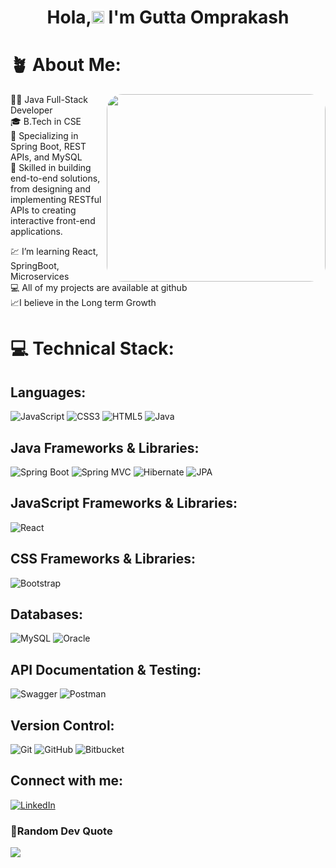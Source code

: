 

<h1 align="center"> Hola,<img src="https://media.giphy.com/media/hvRJCLFzcasrR4ia7z/giphy.gif" width="20px"/> I'm Gutta Omprakash</h1>

<!--<img src="https://user-images.githubusercontent.com/74038190/229223263-cf2e4b07-2615-4f87-9c38-e37600f8381a.gif" align="right" height="175" />
<img src="https://img.freepik.com/premium-photo/programming-background-with-person-working-with-codes-computer_926199-2671876.jpg?w=1380" align="right" width="250" height="200"/> -->





# 🪴 About Me:

<img src="https://img.freepik.com/premium-photo/programming-background-with-person-working-with-codes-computer_926199-2671876.jpg?w=1380"
     align="right"
     width="350"
     height="300"
     style="border-radius: 25px;" />
👨‍💻 Java Full-Stack Developer  
🎓 B.Tech in CSE  
🚀 Specializing in Spring Boot, REST APIs, and MySQL  
🔧 Skilled in building end-to-end solutions, from designing and implementing RESTful APIs to creating interactive front-end applications.  



💹 I’m learning React, SpringBoot, Microservices <br>💻 All of my projects are available at github<br>📈I believe in the Long term Growth

# 💻 Technical Stack:
## Languages:
![JavaScript](https://img.shields.io/badge/javascript-%23323330.svg?style=for-the-badge&logo=javascript&logoColor=%23F7DF1E) ![CSS3](https://img.shields.io/badge/css3-%231572B6.svg?style=for-the-badge&logo=css3&logoColor=white) ![HTML5](https://img.shields.io/badge/html5-%23E34F26.svg?style=for-the-badge&logo=html5&logoColor=white)
 ![Java](https://img.shields.io/badge/java-%23ED8B00.svg?style=for-the-badge&logo=java&logoColor=white)


## Java Frameworks & Libraries:
![Spring Boot](https://img.shields.io/badge/springboot-%236DB33F.svg?style=for-the-badge&logo=springboot&logoColor=white)
![Spring MVC](https://img.shields.io/badge/springmvc-%236DB33F.svg?style=for-the-badge&logo=spring&logoColor=white)
![Hibernate](https://img.shields.io/badge/hibernate-%234593D1.svg?style=for-the-badge&logo=hibernate&logoColor=white)
![JPA](https://img.shields.io/badge/JPA-%236DB33F.svg?style=for-the-badge&logo=java&logoColor=white)

## JavaScript Frameworks & Libraries:
![React](https://img.shields.io/badge/react-%2320232a.svg?style=for-the-badge&logo=react&logoColor=%2361DAFB)

## CSS Frameworks & Libraries:
![Bootstrap](https://img.shields.io/badge/bootstrap-%23563D7C.svg?style=for-the-badge&logo=bootstrap&logoColor=white)

## Databases:
![MySQL](https://img.shields.io/badge/mysql-%234ea94b.svg?style=for-the-badge&logo=mysql&logoColor=white)
![Oracle](https://img.shields.io/badge/oracle-F80000.svg?style=for-the-badge&logo=oracle&logoColor=white)

## API Documentation & Testing:
![Swagger](https://img.shields.io/badge/swagger-%23Clojure.svg?style=for-the-badge&logo=swagger&logoColor=white)
![Postman](https://img.shields.io/badge/postman-%23FF6C37.svg?style=for-the-badge&logo=postman&logoColor=white)

## Version Control:
![Git](https://img.shields.io/badge/git-%23F05033.svg?style=for-the-badge&logo=git&logoColor=white)
![GitHub](https://img.shields.io/badge/github-%23121011.svg?style=for-the-badge&logo=github&logoColor=white)
![Bitbucket](https://img.shields.io/badge/bitbucket-%230047B3.svg?style=for-the-badge&logo=bitbucket&logoColor=white)

## Connect with me:
[![LinkedIn](https://img.shields.io/badge/LinkedIn-%230077B5.svg?logo=linkedin&logoColor=white)](https://www.linkedin.com/in/omprakash-gutta-88799822a)

###  🤌Random Dev Quote
![](https://quotes-github-readme.vercel.app/api?theme=afridi)
